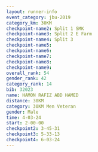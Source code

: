 ```yaml
---
layout: runner-info 
event_category: jbu-2019 
category_km: 30KM 
checkpoint-name2: Split 1 SMK 
checkpoint-name3: Split 2 E Farm 
checkpoint-name4: Split 3 
checkpoint-name5: 
checkpoint-name6: 
checkpoint-name7: 
checkpoint-name8: 
checkpoint-name9: 
overall_rank: 54
gender_rank: 42
category_rank: 14
bib: 32023
name: HAMON RAFIZ ABD HAMED
distance: 30KM
category: 30KM Men Veteran
gender: Male
time: 4-03-24
start: 2-00-00
checkpoint2: 3-45-31
checkpoint3: 5-33-13
checkpoint4: 6-03-24
---
```

